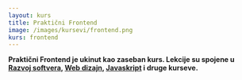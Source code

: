 ```yaml
---
layout: kurs
title: Praktični Frontend
image: /images/kursevi/frontend.png
kurs: frontend
---
```


**Praktični Frontend je ukinut kao zaseban kurs. Lekcije su spojene u [Razvoj softvera](/kursevi/razvoj-softvera), [Web dizajn](/kursevi/uvod-u-web-dizajn/), [Javaskript](/kursevi/ucimo-javascript/) i druge kurseve.**

